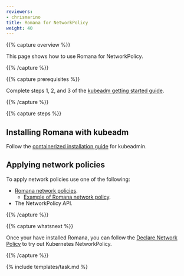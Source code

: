 ```yaml
---
reviewers:
- chrismarino
title: Romana for NetworkPolicy
weight: 40
---
```


{{% capture overview %}}

This page shows how to use Romana for NetworkPolicy.

{{% /capture %}}

{{% capture prerequisites %}}

Complete steps 1, 2, and 3 of  the [kubeadm getting started guide](/docs/getting-started-guides/kubeadm/).

{{% /capture %}}

{{% capture steps %}}

## Installing Romana with kubeadm

Follow the [containerized installation guide](https://github.com/romana/romana/tree/master/containerize) for kubeadmin.

## Applying network policies

To apply network policies use one of the following:

* [Romana network policies](https://github.com/romana/romana/wiki/Romana-policies).
    * [Example of Romana network policy](https://github.com/romana/core/blob/master/doc/policy.md).
* The NetworkPolicy API.

{{% /capture %}}

{{% capture whatsnext %}}

Once your have installed Romana, you can follow the [Declare Network Policy](/docs/tasks/administer-cluster/declare-network-policy/) to try out Kubernetes NetworkPolicy.

{{% /capture %}}

{% include templates/task.md %}
